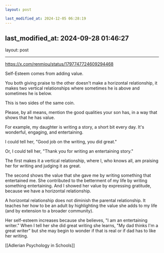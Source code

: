 ```yaml
---
layout: post

last_modified_at: 2024-12-05 06:28:19
---
```

last_modified_at: 2024-09-28 01:46:27
---
layout: post

---
https://x.com/renmiou/status/1797747724609294468

Self-Esteem comes from adding value. 

You both giving praise to the other doesn't make a horizontal relationship, it makes two vertical relationships where sometimes he is above and sometimes he is below. 

This is two sides of the same coin. 

Please, by all means, mention the good qualities your son has, in a way that shows that he has value. 

For example, my daughter is writing a story, a short bit every day. It's wonderful, engaging, and entertaining. 

I could tell her, "Good job on the writing, you did great."

Or, I could tell her, "Thank you for writing an entertaining story."

The first makes it a vertical relationship, where I, who knows all, am praising her for writing and judging it as great. 

The second shows the value that she gave me by writing something that entertained me. She contributed to the betterment of my life by writing something entertaining. And I showed her value by expressing gratitude, because we have a horizontal relationship. 

A horizontal relationship does not diminish the parental relationship. It teaches her how to be an adult by highlighting the value she adds to my life (and by extension to a broader community).

Her self-esteem increases because she believes, "I am an entertaining writer." When I tell her she did great writing she learns, "My dad thinks I'm a great writer" but she may begin to wonder if that is real or if dad has to like her writing. 

[[Adlerian Psychology in Schools]]
